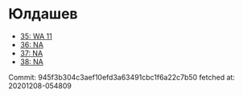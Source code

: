 # Юлдашев
- [35: WA 11](35.md)
- [36: NA](36.md)
- [37: NA](37.md)
- [38: NA](38.md)

Commit: 945f3b304c3aef10efd3a63491cbc1f6a22c7b50
 fetched at: 20201208-054809
